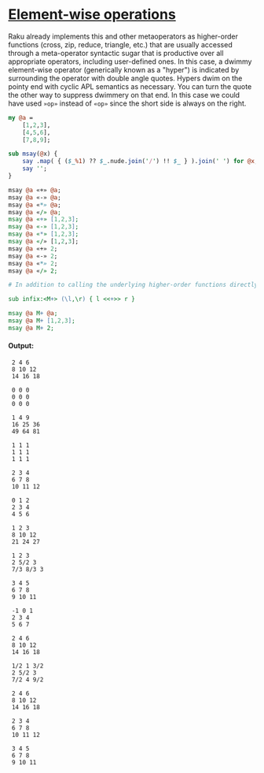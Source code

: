 [1]: https://rosettacode.org/wiki/Element-wise_operations

# [Element-wise operations][1]


Raku already implements this and other metaoperators as higher-order functions (cross, zip, reduce, triangle, etc.) that are usually accessed through a meta-operator syntactic sugar that is productive over all appropriate operators, including user-defined ones.  In this case, a dwimmy element-wise operator (generically known as a "hyper") is indicated by surrounding the operator with double angle quotes.  Hypers dwim on the pointy end with cyclic APL semantics as necessary.  You can turn the quote the other way to suppress dwimmery on that end.  In this case we could have used `»op»` instead of `«op»` since the short side is always on the right.

```perl
my @a =
    [1,2,3],
    [4,5,6],
    [7,8,9];

sub msay(@x) {
    say .map( { ($_%1) ?? $_.nude.join('/') !! $_ } ).join(' ') for @x;
    say '';
}

msay @a «+» @a;
msay @a «-» @a;
msay @a «*» @a;
msay @a «/» @a;
msay @a «+» [1,2,3];
msay @a «-» [1,2,3];
msay @a «*» [1,2,3];
msay @a «/» [1,2,3];
msay @a «+» 2;
msay @a «-» 2;
msay @a «*» 2;
msay @a «/» 2;

# In addition to calling the underlying higher-order functions directly, it's possible to name a function.

sub infix:<M+> (\l,\r) { l <<+>> r }

msay @a M+ @a;
msay @a M+ [1,2,3];
msay @a M+ 2;
```

#### Output:
```
 2 4 6
 8 10 12
 14 16 18

 0 0 0
 0 0 0
 0 0 0

 1 4 9
 16 25 36
 49 64 81

 1 1 1
 1 1 1
 1 1 1

 2 3 4
 6 7 8
 10 11 12

 0 1 2
 2 3 4
 4 5 6

 1 2 3
 8 10 12
 21 24 27

 1 2 3
 2 5/2 3
 7/3 8/3 3

 3 4 5
 6 7 8
 9 10 11

 -1 0 1
 2 3 4
 5 6 7

 2 4 6
 8 10 12
 14 16 18

 1/2 1 3/2
 2 5/2 3
 7/2 4 9/2

 2 4 6
 8 10 12
 14 16 18

 2 3 4
 6 7 8
 10 11 12

 3 4 5
 6 7 8
 9 10 11
```
